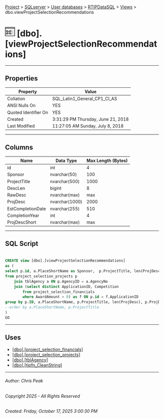 #### 

[Project](../../../../index.md) > [SQLserver](../../../index.md) > [User databases](../../index.md) > [RTIPDataSQL](../index.md) > [Views](Views.md) > dbo.viewProjectSelectionRecommendations

# ![Views](../../../../Images/View32.png) [dbo].[viewProjectSelectionRecommendations]

---

## <a name="#properties"></a>Properties

| Property | Value |
|---|---|
| Collation | SQL_Latin1_General_CP1_CI_AS |
| ANSI Nulls On | YES |
| Quoted Identifier On | YES |
| Created | 3:31:29 PM Thursday, June 21, 2018 |
| Last Modified | 11:27:05 AM Sunday, July 8, 2018 |


---

## <a name="#columns"></a>Columns

| Name | Data Type | Max Length (Bytes) |
|---|---|---|
| id | int | 4 |
| Sponsor | nvarchar(50) | 100 |
| ProjectTitle | nvarchar(500) | 1000 |
| DescLen | bigint | 8 |
| RawDesc | nvarchar(max) | max |
| ProjDesc | nvarchar(1000) | 2000 |
| EstCompletionDate | nvarchar(255) | 510 |
| CompletionYear | int | 4 |
| ProjDescShort | nvarchar(max) | max |


---

## <a name="#sqlscript"></a>SQL Script

```sql

CREATE view [dbo].[viewProjectSelectionRecommendations]
as (
select p.id, a.PlaceShortName as Sponsor,  p.ProjectTitle, len(ProjDesc) as DescLen, p.ProjDesc as RawDesc, dbo.tipfn_CleanString(p.ProjDesc) as ProjDesc, p.EstCompletionDate, p.CompletionYear, p.ProjDescShort
from project_selection_projects p
	join tblAgency a ON p.AgencyID = a.AgencyNo
	join (select distinct ApplicationID, Competition
		from project_selection_financials
		where AwardAmount > 0) as f ON p.id = f.ApplicationID
group by p.ID, a.PlaceShortName, p.ProjectTitle, len(ProjDesc), p.ProjDesc, dbo.tipfn_CleanString(p.ProjDesc), p.EstCompletionDate, p.CompletionYear, p.ProjDescShort
--order by a.PlaceShortName, p.ProjectTitle
)
GO

```


---

## <a name="#uses"></a>Uses

* [[dbo].[project_selection_financials]](../Tables/dbo_project_selection_financials.md)
* [[dbo].[project_selection_projects]](../Tables/dbo_project_selection_projects.md)
* [[dbo].[tblAgency]](../Tables/dbo_tblAgency.md)
* [[dbo].[tipfn_CleanString]](../Programmability/Functions/Scalar-valued_Functions/dbo_tipfn_CleanString.md)


---

###### Author:  Chris Peak

###### Copyright 2025 - All Rights Reserved

###### Created: Friday, October 17, 2025 3:00:30 PM

